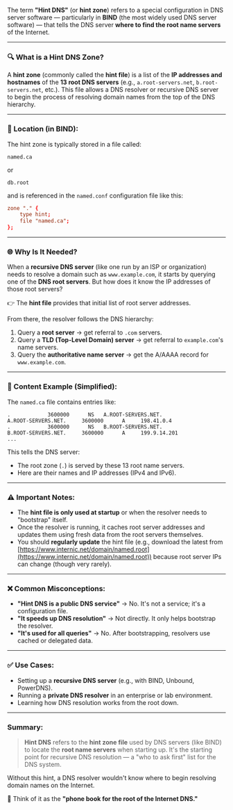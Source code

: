 The term **"Hint DNS"** (or **hint zone**) refers to a special configuration in DNS server software — particularly in **BIND** (the most widely used DNS server software) — that tells the DNS server **where to find the root name servers** of the Internet.

---

### 🔍 What is a Hint DNS Zone?

A **hint zone** (commonly called the **hint file**) is a list of the **IP addresses and hostnames** of the **13 root DNS servers** (e.g., `a.root-servers.net`, `b.root-servers.net`, etc.). This file allows a DNS resolver or recursive DNS server to begin the process of resolving domain names from the top of the DNS hierarchy.

---

### 📁 Location (in BIND):

The hint zone is typically stored in a file called:

```
named.ca
```

or

```
db.root
```

and is referenced in the `named.conf` configuration file like this:

```conf
zone "." {
    type hint;
    file "named.ca";
};
```

---

### 🌐 Why Is It Needed?

When a **recursive DNS server** (like one run by an ISP or organization) needs to resolve a domain such as `www.example.com`, it starts by querying one of the **DNS root servers**. But how does it know the IP addresses of those root servers?

👉 The **hint file** provides that initial list of root server addresses.

From there, the resolver follows the DNS hierarchy:

1. Query a **root server** → get referral to `.com` servers.
2. Query a **TLD (Top-Level Domain) server** → get referral to `example.com`'s name servers.
3. Query the **authoritative name server** → get the A/AAAA record for `www.example.com`.

---

### 🧩 Content Example (Simplified):

The `named.ca` file contains entries like:

```
.            3600000      NS   A.ROOT-SERVERS.NET.
A.ROOT-SERVERS.NET.     3600000      A     198.41.0.4
.            3600000      NS   B.ROOT-SERVERS.NET.
B.ROOT-SERVERS.NET.     3600000      A     199.9.14.201
...
```

This tells the DNS server:

- The root zone (`.`) is served by these 13 root name servers.
- Here are their names and IP addresses (IPv4 and IPv6).

---

### ⚠️ Important Notes:

- The **hint file is only used at startup** or when the resolver needs to "bootstrap" itself.
- Once the resolver is running, it caches root server addresses and updates them using fresh data from the root servers themselves.
- You should **regularly update** the hint file (e.g., download the latest from [https://www.internic.net/domain/named.root](https://www.internic.net/domain/named.root)) because root server IPs can change (though very rarely).

---

### ❌ Common Misconceptions:

- **"Hint DNS is a public DNS service"** → No. It's not a service; it's a configuration file.
- **"It speeds up DNS resolution"** → Not directly. It only helps bootstrap the resolver.
- **"It's used for all queries"** → No. After bootstrapping, resolvers use cached or delegated data.

---

### ✅ Use Cases:

- Setting up a **recursive DNS server** (e.g., with BIND, Unbound, PowerDNS).
- Running a **private DNS resolver** in an enterprise or lab environment.
- Learning how DNS resolution works from the root down.

---

### Summary:

> **Hint DNS** refers to the **hint zone file** used by DNS servers (like BIND) to locate the **root name servers** when starting up. It's the starting point for recursive DNS resolution — a "who to ask first" list for the DNS system.

Without this hint, a DNS resolver wouldn't know where to begin resolving domain names on the Internet.

🔐 Think of it as the **"phone book for the root of the Internet DNS."**

